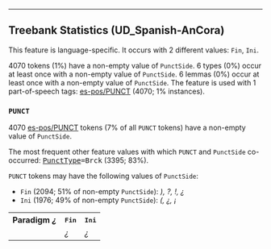 

--------------------------------------------------------------------------------

## Treebank Statistics (UD_Spanish-AnCora)

This feature is language-specific.
It occurs with 2 different values: `Fin`, `Ini`.

4070 tokens (1%) have a non-empty value of `PunctSide`.
6 types (0%) occur at least once with a non-empty value of `PunctSide`.
6 lemmas (0%) occur at least once with a non-empty value of `PunctSide`.
The feature is used with 1 part-of-speech tags: [es-pos/PUNCT]() (4070; 1% instances).

### `PUNCT`

4070 [es-pos/PUNCT]() tokens (7% of all `PUNCT` tokens) have a non-empty value of `PunctSide`.

The most frequent other feature values with which `PUNCT` and `PunctSide` co-occurred: <tt><a href="PunctType.html">PunctType</a>=Brck</tt> (3395; 83%).

`PUNCT` tokens may have the following values of `PunctSide`:

* `Fin` (2094; 51% of non-empty `PunctSide`): <em>), ?, !, ¿</em>
* `Ini` (1976; 49% of non-empty `PunctSide`): <em>(, ¿, ¡</em>

<table>
  <tr><th>Paradigm <i>¿</i></th><th><tt>Fin</tt></th><th><tt>Ini</tt></th></tr>
  <tr><td><tt></tt></td><td><em>¿</em></td><td><em>¿</em></td></tr>
</table>

